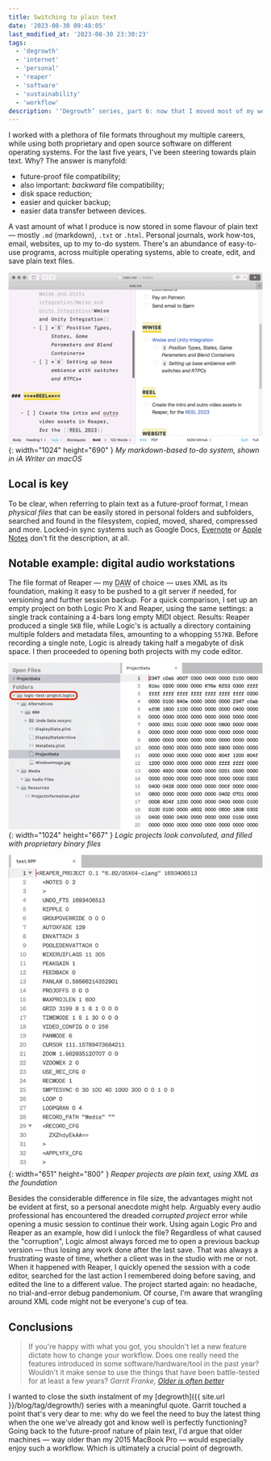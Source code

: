 ```yaml
---
title: Switching to plain text
date: '2023-08-30 09:48:05'
last_modified_at: '2023-08-30 23:30:23'
tags:
  - 'degrowth'
  - 'internet'
  - 'personal'
  - 'reaper'
  - 'software'
  - 'sustainability'
  - 'workflow'
description: '‘Degrowth’ series, part 6: now that I moved most of my workflow to plain text, I struggle to understand why I relied on proprietary locked-in formats for so long.'
---
```

I worked with a plethora of file formats throughout my multiple careers, while using both proprietary and open source software on different operating systems. For the last five years, I've been steering towards plain text. Why? The answer is manyfold: 

- future-proof file compatibility;
- also important: _backward_ file compatibility;
- disk space reduction;
- easier and quicker backup;
- easier data transfer between devices.

A vast amount of what I produce is now stored in some flavour of plain text — mostly `.md` (markdown), `.txt` or `.html`. Personal journals, work how-tos, email, websites, up to my to-do system. There's an abundance of  easy-to-use programs, across multiple operating systems, able to create, edit, and save plain text files.

![Screenshot of the markdown editor iA Writer on macOS, showing a document in split view, with markdown source on the left and its preview on the right](/assets/images/plaintext-howto.png){: width="1024" height="690" }
_My markdown-based to-do system, shown in iA Writer on macOS_

## Local is key

To be clear, when referring to plain text as a future-proof format, I mean _physical files_ that can be easily stored in personal folders and subfolders, searched and found in the filesystem, copied, moved, shared, compressed and more. Locked-in sync systems such as Google Docs, [Evernote](https://discussion.evernote.com/forums/topic/112176-where-and-how-is-evernote-stored-on-my-computer/) or [Apple Notes](https://www.howtoisolve.com/where-are-notes-stored-on-mac-local-notes-and-icloud-notes/) don't fit the description, at all.

## Notable example: digital audio workstations

The file format of Reaper — my <abbr title="Digital Audio Workstation">DAW</abbr> of choice — uses XML as its foundation, making it easy to be pushed to a git server if needed, for versioning and further session backup. For a quick comparison, I set up an empty project on both Logic Pro X and Reaper, using the same settings: a single track containing a 4-bars long empty MIDI object. Results: Reaper produced a single `5KB` file, while Logic's is actually a directory containing multiple folders and metadata files, amounting to a whopping `557KB`. Before recording a single note, Logic is already taking half a megabyte of disk space. I then proceeded to opening both projects with my code editor.

![Screenshot of a Logic project opened in a code editor, showing a bunch of folders and subfolders, containing binary files](/assets/images/plaintext-logic-project.png){: width="1024" height="667" }
_Logic projects look convoluted, and filled with proprietary binary files_

![Screenshot of a Reaper project opened in a code editor, showing an XML cascade-type](/assets/images/plaintext-reaper-project.png){: width="651" height="800" }
_Reaper projects are plain text, using XML as the foundation_

Besides the considerable difference in file size, the advantages might not be evident at first, so a personal anecdote might help. Arguably every audio professional has encountered the dreaded _corrupted project_ error while opening a music session to continue their work. Using again Logic Pro and Reaper as an example, how did I unlock the file? Regardless of what caused the "corruption", Logic almost always forced me to open a previous backup version — thus losing any work done after the last save. That was always a frustrating waste of time, whether a client was in the studio with me or not. When it happened with Reaper, I quickly opened the session with a code editor, searched for the last action I remembered doing before saving, and edited the line to a different value. The project started again: no headache, no trial-and-error debug pandemonium. Of course, I'm aware that wrangling around XML code might not be everyone's cup of tea.

## Conclusions

> If you're happy with what you got, you shouldn't let a new feature dictate how to change your workflow. Does one really need the features introduced in some software/hardware/tool in the past year? Wouldn't it make sense to use the things that have been battle-tested for at least a few years?
> <cite>Garrit Franke, <a href="https://garrit.xyz/posts/2023-04-07-older-is-often-better"><em>Older is often better</em></a></cite>

I wanted to close the sixth instalment of my [degrowth]({{ site.url }}/blog/tag/degrowth/) series with a meaningful quote. Garrit touched a point that's very dear to me: why do we feel the need to buy the latest thing when the one we've already got and know well is perfectly functioning? Going back to the future-proof nature of plain text, I'd argue that older machines — way older than my 2015 MacBook Pro — would especially enjoy such a workflow. Which is ultimately a crucial point of degrowth.